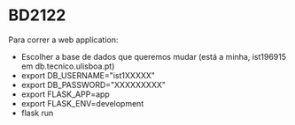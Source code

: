 # BD2122

Para correr a web application:
 - Escolher a base de dados que queremos mudar (está a minha, ist196915 em db.tecnico.ulisboa.pt)
 - export DB_USERNAME="ist1XXXXX"
 - export DB_PASSWORD="XXXXXXXXX"
 - export FLASK_APP=app
 - export FLASK_ENV=development
 - flask run